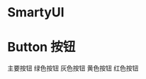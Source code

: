 # SmartyUI

# Button 按钮


<div style="margin-bottom:20px;">
    <MyButton color="blue">主要按钮</MyButton>
    <MyButton color="green">绿色按钮</MyButton>
    <MyButton color="gray">灰色按钮</MyButton>
    <MyButton color="yellow">黄色按钮</MyButton>
    <MyButton color="red">红色按钮</MyButton>
</div>
